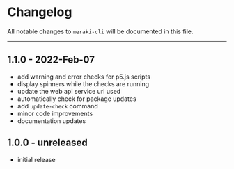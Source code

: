 # Changelog

All notable changes to `meraki-cli` will be documented in this file.

---

## 1.1.0 - 2022-Feb-07

- add warning and error checks for p5.js scripts
- display spinners while the checks are running
- update the web api service url used
- automatically check for package updates
- add `update-check` command
- minor code improvements
- documentation updates

## 1.0.0 - unreleased

- initial release

